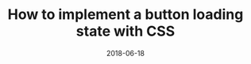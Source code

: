 ---
title: "How to implement a button loading state with CSS"
summary: ""
date: 2018-06-18
youtubeId: "lSokdRVHB-4"
duration: "5:52"
tags:
  - css
---